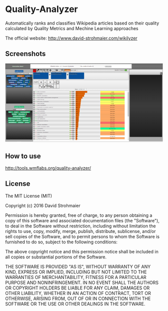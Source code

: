 # Quality-Analyzer
Automatically ranks and classifies Wikipedia articles based on their quality calculated by Quality Metrics and Mechine Learning approaches

The official website: http://www.david-strohmaier.com/wikilyzer

## Screenshots
![](https://github.com/bethloe/Quality-Analyzer/blob/master/QA_screenshot1.PNG)

## How to use
http://tools.wmflabs.org/quality-analyzer/

## License
The MIT License (MIT)

Copyright (c) 2016 David Strohmaier

Permission is hereby granted, free of charge, to any person obtaining a copy
of this software and associated documentation files (the "Software"), to deal
in the Software without restriction, including without limitation the rights
to use, copy, modify, merge, publish, distribute, sublicense, and/or sell
copies of the Software, and to permit persons to whom the Software is
furnished to do so, subject to the following conditions:

The above copyright notice and this permission notice shall be included in all
copies or substantial portions of the Software.

THE SOFTWARE IS PROVIDED "AS IS", WITHOUT WARRANTY OF ANY KIND, EXPRESS OR
IMPLIED, INCLUDING BUT NOT LIMITED TO THE WARRANTIES OF MERCHANTABILITY,
FITNESS FOR A PARTICULAR PURPOSE AND NONINFRINGEMENT. IN NO EVENT SHALL THE
AUTHORS OR COPYRIGHT HOLDERS BE LIABLE FOR ANY CLAIM, DAMAGES OR OTHER
LIABILITY, WHETHER IN AN ACTION OF CONTRACT, TORT OR OTHERWISE, ARISING FROM,
OUT OF OR IN CONNECTION WITH THE SOFTWARE OR THE USE OR OTHER DEALINGS IN THE
SOFTWARE.
